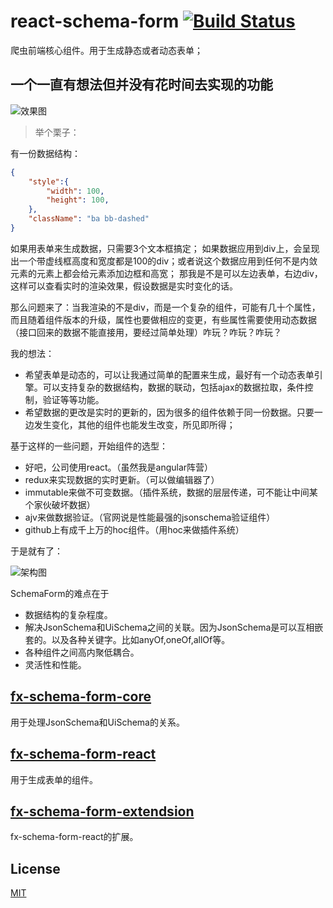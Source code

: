 # react-schema-form [![Build Status](https://travis-ci.org/nick121212/fx-schema-form.svg?branch=master)](https://travis-ci.org/nick121212/fx-schema-form)

爬虫前端核心组件。用于生成静态或者动态表单；

## 一个一直有想法但并没有花时间去实现的功能

![效果图](./images/effect.png)

<!-- 表单交给后端来渲染生成，想怎么改怎么改。当然不是让后端去拼接html代码。而是通过配置文件，生成出强大的表单； -->

>举个栗子：

有一份数据结构：

```json
{
    "style":{
        "width": 100,
        "height": 100,
    },
    "className": "ba bb-dashed"
}
```

如果用表单来生成数据，只需要3个文本框搞定；
如果数据应用到div上，会呈现出一个带虚线框高度和宽度都是100的div；或者说这个数据应用到任何不是内敛元素的元素上都会给元素添加边框和高宽；
那我是不是可以左边表单，右边div，这样可以查看实时的渲染效果，假设数据是实时变化的话。

那么问题来了：当我渲染的不是div，而是一个复杂的组件，可能有几十个属性，而且随着组件版本的升级，属性也要做相应的变更，有些属性需要使用动态数据（接口回来的数据不能直接用，要经过简单处理）咋玩？咋玩？咋玩？

我的想法：

- 希望表单是动态的，可以让我通过简单的配置来生成，最好有一个动态表单引擎。可以支持复杂的数据结构，数据的联动，包括ajax的数据拉取，条件控制，验证等等功能。
- 希望数据的更改是实时的更新的，因为很多的组件依赖于同一份数据。只要一边发生变化，其他的组件也能发生改变，所见即所得；

基于这样的一些问题，开始组件的选型：

- 好吧，公司使用react。（虽然我是angular阵营）
- redux来实现数据的实时更新。（可以做编辑器了）
- immutable来做不可变数据。（插件系统，数据的层层传递，可不能让中间某个家伙破坏数据）
- ajv来做数据验证。（官网说是性能最强的jsonschema验证组件）
- github上有成千上万的hoc组件。（用hoc来做插件系统）

于是就有了：

![架构图](./images/constructor.png)

SchemaForm的难点在于

- 数据结构的复杂程度。
- 解决JsonSchema和UiSchema之间的关联。因为JsonSchema是可以互相嵌套的。以及各种关键字。比如anyOf,oneOf,allOf等。
- 各种组件之间高内聚低耦合。
- 灵活性和性能。

## [fx-schema-form-core](./packages/fx-schema-form-core/readme.md)

用于处理JsonSchema和UiSchema的关系。

## [fx-schema-form-react](./packages/fx-schema-form-react/readme.md)

用于生成表单的组件。

## [fx-schema-form-extendsion](./packages/fx-schema-form-extension/readme.md)

fx-schema-form-react的扩展。

## License

[MIT](LICENSE.md)
